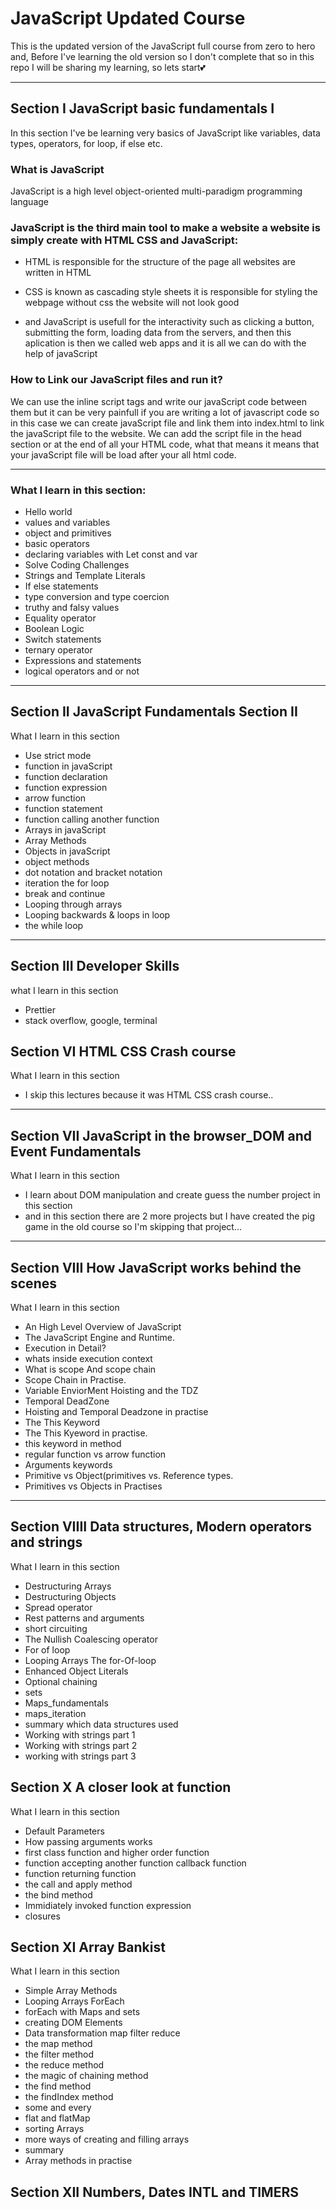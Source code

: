 # JavaScript Updated Course

This is the updated version of the JavaScript full course from zero to hero and, Before I've learning the old version so I don't complete that so in this repo I will be sharing my learning, so lets start💕

 <hr>

## Section I JavaScript basic fundamentals I

In this section I've be learning very basics of JavaScript like variables, data types, operators, for loop, if else etc.

### What is JavaScript

JavaScript is a high level object-oriented multi-paradigm programming language

### JavaScript is the third main tool to make a website a website is simply create with HTML CSS and JavaScript:

- HTML is responsible for the structure of the page all websites are written in
  HTML

- CSS is known as cascading style sheets it is responsible for styling the webpage without css the website will not look good

- and JavaScript is usefull for the interactivity such as clicking a button, submitting the
  form, loading data from the servers, and then this aplication is then we called web apps and it is all we can do with the help of javaScript

### How to Link our JavaScript files and run it?

We can use the inline script tags and write our javaScript code between them but it can be very painfull if you are writing a lot of javascript code so in this case we can create javaScript file and link them into index.html to link the javaScript file to the website. We can add the script file in the head section or at the end of all your HTML code, what that means it means that your javaScript file will be load after your all html code.

<hr>

### What I learn in this section:

- Hello world
- values and variables
- object and primitives
- basic operators
- declaring variables with Let const and var
- Solve Coding Challenges
- Strings and Template Literals
- If else statements
- type conversion and type coercion
- truthy and falsy values
- Equality operator
- Boolean Logic
- Switch statements
- ternary operator
- Expressions and statements
- logical operators and or not

<hr>

## Section II JavaScript Fundamentals Section II

What I learn in this section

- Use strict mode
- function in javaScript
- function declaration
- function expression
- arrow function
- function statement
- function calling another function
- Arrays in javaScript
- Array Methods
- Objects in javaScript
- object methods
- dot notation and bracket notation
- iteration the for loop
- break and continue
- Looping through arrays
- Looping backwards & loops in loop
- the while loop

<hr>

## Section III Developer Skills

what I learn in this section

- Prettier
- stack overflow, google, terminal

## Section VI HTML CSS Crash course

What I learn in this section

- I skip this lectures because it was HTML CSS crash course..

<hr>

## Section VII JavaScript in the browser_DOM and Event Fundamentals

What I learn in this section

- I learn about DOM manipulation and create guess the number project in this section
- and in this section there are 2 more projects but I have created the pig game in the old course so I'm skipping that project...

<hr>

## Section VIII How JavaScript works behind the scenes

What I learn in this section

- An High Level Overview of JavaScript
- The JavaScript Engine and Runtime.
- Execution in Detail?
- whats inside execution context
- What is scope And scope chain
- Scope Chain in Practise.
- Variable EnviorMent Hoisting and the TDZ
- Temporal DeadZone
- Hoisting and Temporal Deadzone in practise
- The This Keyword
- The This Kyeword in practise.
- this keyword in method
- regular function vs arrow function
- Arguments keywords
- Primitive vs Object(primitives vs. Reference types.
- Primitives vs Objects in Practises

<hr>

## Section VIIII Data structures, Modern operators and strings

What I learn in this section

- Destructuring Arrays
- Destructuring Objects
- Spread operator
- Rest patterns and arguments
- short circuiting
- The Nullish Coalescing operator
- For of loop
- Looping Arrays The for-Of-loop
- Enhanced Object Literals
- Optional chaining
- sets
- Maps_fundamentals
- maps_iteration
- summary which data structures used
- Working with strings part 1
- Working with strings part 2
- working with strings part 3

## Section X A closer look at function

What I learn in this section

- Default Parameters
- How passing arguments works
- first class function and higher order function
- function accepting another function callback function
- function returning function
- the call and apply method
- the bind method
- Immidiately invoked function expression
- closures

## Section XI Array Bankist

What I learn in this section

- Simple Array Methods
- Looping Arrays ForEach
- forEach with Maps and sets
- creating DOM Elements
- Data transformation map filter reduce
- the map method
- the filter method
- the reduce method
- the magic of chaining method
- the find method
- the findIndex method
- some and every
- flat and flatMap
- sorting Arrays
- more ways of creating and filling arrays
- summary
- Array methods in practise

## Section XII Numbers, Dates INTL and TIMERS
